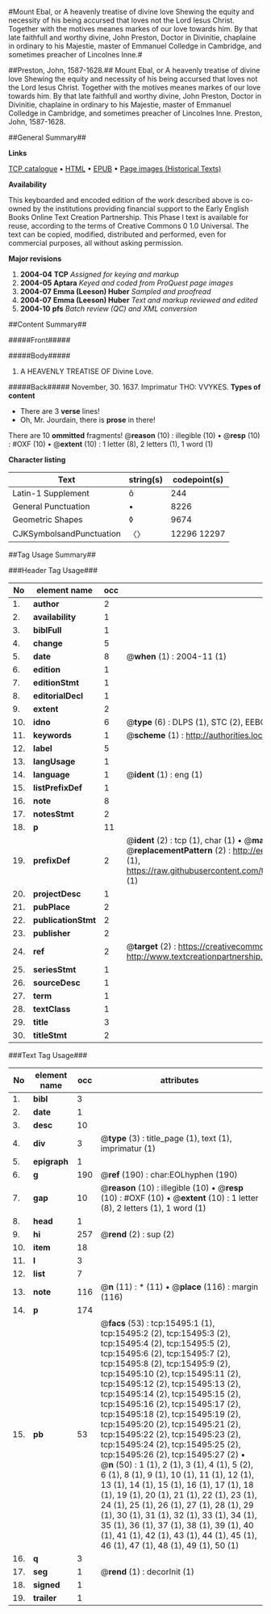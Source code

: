 #Mount Ebal, or A heavenly treatise of divine love Shewing the equity and necessity of his being accursed that loves not the Lord Iesus Christ. Together with the motives meanes markes of our love towards him. By that late faithfull and worthy divine, John Preston, Doctor in Divinitie, chaplaine in ordinary to his Majestie, master of Emmanuel Colledge in Cambridge, and sometimes preacher of Lincolnes Inne.#

##Preston, John, 1587-1628.##
Mount Ebal, or A heavenly treatise of divine love Shewing the equity and necessity of his being accursed that loves not the Lord Iesus Christ. Together with the motives meanes markes of our love towards him. By that late faithfull and worthy divine, John Preston, Doctor in Divinitie, chaplaine in ordinary to his Majestie, master of Emmanuel Colledge in Cambridge, and sometimes preacher of Lincolnes Inne.
Preston, John, 1587-1628.

##General Summary##

**Links**

[TCP catalogue](http://www.ota.ox.ac.uk/tcp/)  • 
[HTML](http://tei.it.ox.ac.uk/tcp/Texts-HTML/free/A09/A09984.html)  • 
[EPUB](http://tei.it.ox.ac.uk/tcp/Texts-EPUB/free/A09/A09984.epub) • 
[Page images (Historical Texts)](https://data.historicaltexts.jisc.ac.uk/view?pubId=eebo-99850304e&pageId=eebo-99850304e-15495-1)

**Availability**

This keyboarded and encoded edition of the
	       work described above is co-owned by the institutions
	       providing financial support to the Early English Books
	       Online Text Creation Partnership. This Phase I text is
	       available for reuse, according to the terms of Creative
	       Commons 0 1.0 Universal. The text can be copied,
	       modified, distributed and performed, even for
	       commercial purposes, all without asking permission.

**Major revisions**

1. __2004-04__ __TCP__ *Assigned for keying and markup*
1. __2004-05__ __Aptara__ *Keyed and coded from ProQuest page images*
1. __2004-07__ __Emma (Leeson) Huber__ *Sampled and proofread*
1. __2004-07__ __Emma (Leeson) Huber__ *Text and markup reviewed and edited*
1. __2004-10__ __pfs__ *Batch review (QC) and XML conversion*

##Content Summary##

#####Front#####

#####Body#####

1. A
HEAVENLY
TREATISE OF
Divine Love.

#####Back#####
November, 30. 1637.
Imprimatur THO:
VVYKES.
**Types of content**

  * There are 3 **verse** lines!
  * Oh, Mr. Jourdain, there is **prose** in there!

There are 10 **ommitted** fragments! 
 @__reason__ (10) : illegible (10)  •  @__resp__ (10) : #OXF (10)  •  @__extent__ (10) : 1 letter (8), 2 letters (1), 1 word (1)

**Character listing**


|Text|string(s)|codepoint(s)|
|---|---|---|
|Latin-1 Supplement|ô|244|
|General Punctuation|•|8226|
|Geometric Shapes|◊|9674|
|CJKSymbolsandPunctuation|〈〉|12296 12297|

##Tag Usage Summary##

###Header Tag Usage###

|No|element name|occ|attributes|
|---|---|---|---|
|1.|__author__|2||
|2.|__availability__|1||
|3.|__biblFull__|1||
|4.|__change__|5||
|5.|__date__|8| @__when__ (1) : 2004-11 (1)|
|6.|__edition__|1||
|7.|__editionStmt__|1||
|8.|__editorialDecl__|1||
|9.|__extent__|2||
|10.|__idno__|6| @__type__ (6) : DLPS (1), STC (2), EEBO-CITATION (1), PROQUEST (1), VID (1)|
|11.|__keywords__|1| @__scheme__ (1) : http://authorities.loc.gov/ (1)|
|12.|__label__|5||
|13.|__langUsage__|1||
|14.|__language__|1| @__ident__ (1) : eng (1)|
|15.|__listPrefixDef__|1||
|16.|__note__|8||
|17.|__notesStmt__|2||
|18.|__p__|11||
|19.|__prefixDef__|2| @__ident__ (2) : tcp (1), char (1)  •  @__matchPattern__ (2) : ([0-9\-]+):([0-9IVX]+) (1), (.+) (1)  •  @__replacementPattern__ (2) : http://eebo.chadwyck.com/downloadtiff?vid=$1&page=$2 (1), https://raw.githubusercontent.com/textcreationpartnership/Texts/master/tcpchars.xml#$1 (1)|
|20.|__projectDesc__|1||
|21.|__pubPlace__|2||
|22.|__publicationStmt__|2||
|23.|__publisher__|2||
|24.|__ref__|2| @__target__ (2) : https://creativecommons.org/publicdomain/zero/1.0/ (1), http://www.textcreationpartnership.org/docs/. (1)|
|25.|__seriesStmt__|1||
|26.|__sourceDesc__|1||
|27.|__term__|1||
|28.|__textClass__|1||
|29.|__title__|3||
|30.|__titleStmt__|2||


###Text Tag Usage###

|No|element name|occ|attributes|
|---|---|---|---|
|1.|__bibl__|3||
|2.|__date__|1||
|3.|__desc__|10||
|4.|__div__|3| @__type__ (3) : title_page (1), text (1), imprimatur (1)|
|5.|__epigraph__|1||
|6.|__g__|190| @__ref__ (190) : char:EOLhyphen (190)|
|7.|__gap__|10| @__reason__ (10) : illegible (10)  •  @__resp__ (10) : #OXF (10)  •  @__extent__ (10) : 1 letter (8), 2 letters (1), 1 word (1)|
|8.|__head__|1||
|9.|__hi__|257| @__rend__ (2) : sup (2)|
|10.|__item__|18||
|11.|__l__|3||
|12.|__list__|7||
|13.|__note__|116| @__n__ (11) : * (11)  •  @__place__ (116) : margin (116)|
|14.|__p__|174||
|15.|__pb__|53| @__facs__ (53) : tcp:15495:1 (1), tcp:15495:2 (2), tcp:15495:3 (2), tcp:15495:4 (2), tcp:15495:5 (2), tcp:15495:6 (2), tcp:15495:7 (2), tcp:15495:8 (2), tcp:15495:9 (2), tcp:15495:10 (2), tcp:15495:11 (2), tcp:15495:12 (2), tcp:15495:13 (2), tcp:15495:14 (2), tcp:15495:15 (2), tcp:15495:16 (2), tcp:15495:17 (2), tcp:15495:18 (2), tcp:15495:19 (2), tcp:15495:20 (2), tcp:15495:21 (2), tcp:15495:22 (2), tcp:15495:23 (2), tcp:15495:24 (2), tcp:15495:25 (2), tcp:15495:26 (2), tcp:15495:27 (2)  •  @__n__ (50) : 1 (1), 2 (1), 3 (1), 4 (1), 5 (2), 6 (1), 8 (1), 9 (1), 10 (1), 11 (1), 12 (1), 13 (1), 14 (1), 15 (1), 16 (1), 17 (1), 18 (1), 19 (1), 20 (1), 21 (1), 22 (1), 23 (1), 24 (1), 25 (1), 26 (1), 27 (1), 28 (1), 29 (1), 30 (1), 31 (1), 32 (1), 33 (1), 34 (1), 35 (1), 36 (1), 37 (1), 38 (1), 39 (1), 40 (1), 41 (1), 42 (1), 43 (1), 44 (1), 45 (1), 46 (1), 47 (1), 48 (1), 49 (1), 50 (1)|
|16.|__q__|3||
|17.|__seg__|1| @__rend__ (1) : decorInit (1)|
|18.|__signed__|1||
|19.|__trailer__|1||
